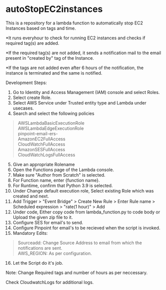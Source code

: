 # autoStopEC2instances
This is a repository for a lambda function to automatically stop EC2 Instances based on tags and time.

*It runs everyhour to check for running EC2 instances and checks if required tag(s) are added.

*If the required tag(s) are not added, it sends a notification mail to the email present in "created by" tag of the Instance.

*If the tags are not added even after 6 hours of the notification, the instance is terminated and the same is notified. 

Development Steps:

1. Go to Identity and Access Management (IAM) console and select Roles.
2. Select create Role.
3. Select AWS Service under Trusted entity type and Lambda under usecases.
4. Search and select the following policies
  >AWSLambdaBasicExecutionRole<br/>
  >AWSLambdaEdgeExecutionRole<br/>
  >pinpoint-email-ers-<br/>
  >AmazonEC2FullAccess<br/>
  >CloudWatchFullAccess<br/>
  >AmazonSESFullAccess<br/>
  >CloudWatchLogsFullAccess<br/>
5. Give an appropriate Rolename
6. Open the Functions page of the Lambda console.
7. Make sure "Author from Scratch" is selected.
8. For Function name, enter {function name}.
9. For Runtime, confirm that Python 3.9 is selected.
10. Under Change default execution role, Select existing Role which was created and next.
11. Add Trigger > "Event Bridge" > Create New Rule > Enter Rule name > Scheduled expression > "rate(1 hour)" > Add
12. Under code, Either copy code from lambda_function.py to code body or Upload the given zip file to it.
13. Configure SES for email's to send.
14. Configure Pinpoint for email's to be recieved when the script is invoked.
15. Mandatory Edits:
  >Sourceadd: Change Source Address to email from which the notifications are sent.<br/>
  >AWS_REGION: As per configuration.<br/>
16. Let the Script do it's job.

Note:
Change Required tags and number of hours as per neccessary.

Check CloudwatchLogs for additional logs.
